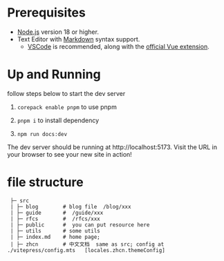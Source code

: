 # Prerequisites

- [Node.js](https://nodejs.org/en) version 18 or higher.
- Text Editor with [Markdown](https://en.wikipedia.org/wiki/Markdown) syntax support.
  - [VSCode](https://code.visualstudio.com/) is recommended, along with the [official Vue extension](https://marketplace.visualstudio.com/items?itemName=Vue.volar).

# Up and Running

follow steps below to start the dev server

1. `corepack enable pnpm` to use pnpm

2. `pnpm i` to install dependency

3. `npm run docs:dev`

The dev server should be running at http://localhost:5173. Visit the URL in your browser to see your new site in action!

# file structure

```text
 ├─ src
 | ├─ blog        # blog file  /blog/xxx
 | ├─ guide       #  /guide/xxx
 | ├─ rfcs        #  /rfcs/xxx
 | ├─ public      #  you can put resource here
 | ├─ utils       # some utils
 | ├─ index.md    # home page;
 | ├─ zhcn        # 中文文档  same as src; config at ./vitepress/config.mts   [locales.zhcn.themeConfig]

```
